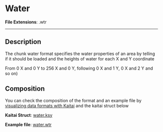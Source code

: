 # Water

**File Extensions**: .wtr
_____

## Description
The chunk water format specifies the water properties of an area
by telling if it should be loaded and the heights of water for each X and Y coordinate 

From 0 X and 0 Y to 256 X and 0 Y, following 0 X and 1 Y, 0 X and 2 Y and so on)

## Composition
You can check the composition of the format and an example file
by [visualizing data formats with Kaitai](https://ide.kaitai.io/) and the kaitai struct below


**Kaitai Struct**: [water.ksy](files/water.ksy)

**Example file**: [water.wtr](files/map-example/water.wtr)
